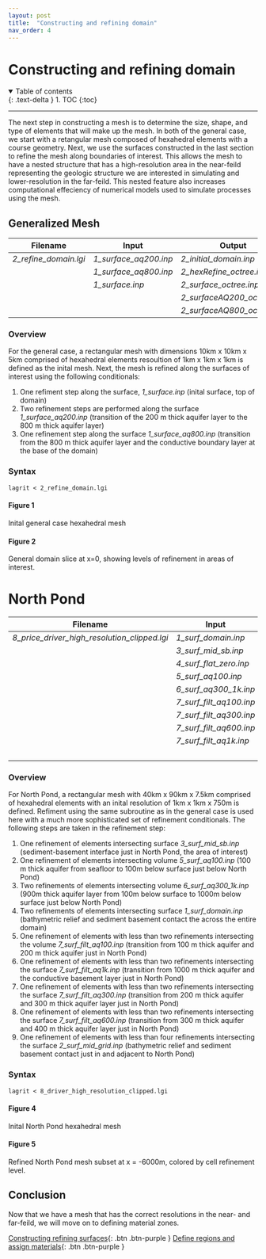 ```yaml
---
layout: post
title:  "Constructing and refining domain"
nav_order: 4
---
```

# Constructing and refining domain
<details open markdown="block">
  <summary>
    Table of contents
  </summary>
  {: .text-delta }
1. TOC
{:toc}
</details>

---
The next step in constructing a mesh is to determine the size, shape, and type of elements that will make up the mesh. In both of the general case, we start with a retangular mesh composed of hexahedral elements with a course geometry. Next, we use the surfaces constructed in the last section to refine the mesh along boundaries of interest. This allows the mesh to have a nested structure that has a high-resolution area in the near-feild representing the geologic structure we are interested in simulating and lower-resolution in the far-feild. This nested feature also increases computational effeciency of numerical models used to simulate processes using the mesh.

## Generalized Mesh

| **Filename** | **Input** | **Output** |
| --- | --- | --- |
| *2_refine_domain.lgi* | *1_surface_aq200.inp* | *2_initial_domain.inp* |
|                       | *1_surface_aq800.inp* | *2_hexRefine_octree.inp*|
|                       | *1_surface.inp*       | *2_surface_octree.inp*|
|                       |                       | *2_surfaceAQ200_octree.inp*|
|                       |                       | *2_surfaceAQ800_octree.inp* |

### Overview
For the general case, a rectangular mesh with dimensions 10km x 10km x 5km comprised of hexahedral elements resoultion of 1km x 1km x 1km is defined as the inital mesh. Next, the mesh is refined along the surfaces of interest using the following conditionals:
1. One refiment step along the surface, *1_surface.inp* (inital surface, top of domain)
2. Two refinement steps are performed along the surface *1_surface_aq200.inp* (transition of the 200 m thick aquifer layer to the 800 m thick aquifer layer)
3. One refinement step along the surface *1_surface_aq800.inp* (transition from the 800 m thick aquifer layer and the conductive boundary layer at the base of the domain)


### Syntax
```
lagrit < 2_refine_domain.lgi
```

<script>
    var app = "https://kitware.github.io/paraview-glance/app";
    var datadir = "https://raw.githubusercontent.com/adamnicholasprice/GeologicGriddingTutorial/main/GeneralScene/";
    var file = "generalInitalDomain.vtkjs";

    document.write("<iframe src='" + app + "?name=" + file + "&url=" +datadir + file + "' id='iframe' width='800' height='500'></iframe>");
</script>

#### Figure 1
Inital general case hexahedral mesh

<script>
    var app = "https://kitware.github.io/paraview-glance/app";
    var datadir = "https://raw.githubusercontent.com/adamnicholasprice/GeologicGriddingTutorial/main/GeneralScene/";
    var file = "generalRefineSlice.vtkjs";

    document.write("<iframe src='" + app + "?name=" + file + "&url=" +datadir + file + "' id='iframe' width='800' height='500'></iframe>");
</script>

#### Figure 2
General domain slice at x=0, showing levels of refinement in areas of interest.

# North Pond

| **Filename** | **Input** | **Output** |
| --- | --- | --- |
|*8_price_driver_high_resolution_clipped.lgi*	|*1_surf_domain.inp*	|*8_inital_hex_domain.inp* |
||*3_surf_mid_sb.inp*|*8_1_octree_NP.inp*|
||*4_surf_flat_zero.inp*|*8_2_octree_aq100.inp*|
||*5_surf_aq100.inp*|	*8_3_octree_aq300.inp*|
||*6_surf_aq300_1k.inp*|	*8_4_octree_dom.inp*|
||*7_surf_filt_aq100.inp*|	*8_4_octree_domaq100.inp*|
||*7_surf_filt_aq300.inp*|	*8_5_octree_domaq1k.inp*|
||*7_surf_filt_aq600.inp*|	*8_6_octree_domaq300.inp*|
||*7_surf_filt_aq1k.inp*|	*8_7_octree_domaq600.inp*|
|||	*8_hex_refine_octree.inp*|

### Overview
For North Pond, a rectangular mesh with 40km x 90km x 7.5km comprised of hexahedral elements with an inital resolution of 1km x 1km x 750m is defined. Refiment using the same subroutine as in the general case is used here with a much more sophisticated set of refinement conditionals. The following steps are taken in the refinement step:

1. One refinement of elements intersecting surface *3_surf_mid_sb.inp* (sediment-basement interface just in North Pond, the area of interest)
2. One refinement of elements intersecting volume *5_surf_aq100.inp* (100 m thick aquifer from seafloor to 100m below surface just below North Pond)
3. Two refinements of elements intersecting volume *6_surf_aq300_1k.inp* (900m thick aquifer layer from 100m below surface to 1000m below surface just below North Pond)
4. Two refinements of elements intersecting surface *1_surf_domain.inp* (bathymetric relief and sediment basement contact the across the entire domain)
5. One refinement of elements with less than two refinements intersecting the volume *7_surf_filt_aq100.inp* (transition from 100 m thick aquifer and 200 m thick aquifer just in North Pond)
6. One refinement of elements with less than two refinements intersecting the surface *7_surf_filt_aq1k.inp* (transition from 1000 m thick aquifer and the conductive basement layer just in North Pond)
7. One refinement of elements with less than two refinements intersecting the surface *7_surf_filt_aq300.inp* (transition from 200 m thick aquifer and 300 m thick aquifer layer just in North Pond)
8. One refinement of elements with less than two refinements intersecting the surface *7_surf_filt_aq600.inp* (transition from 300 m thick aquifer and 400 m thick aquifer layer just in North Pond)
9. One refinement of elements with less than four refinements intersecting the surface *2_surf_mid_grid.inp* (bathymetric relief and sediment basement contact just in and adjacent to North Pond)


### Syntax
```
lagrit < 8_driver_high_resolution_clipped.lgi
```

<script>
    var app = "https://kitware.github.io/paraview-glance/app";
    var datadir = "https://raw.githubusercontent.com/adamnicholasprice/GeologicGriddingTutorial/main/NorthPondScene/";
    var file = "8_initalHexDomain.vtkjs";

    document.write("<iframe src='" + app + "?name=" + file + "&url=" +datadir + file + "' id='iframe' width='800' height='500'></iframe>");
</script>

#### Figure 4
Inital North Pond hexahedral mesh

<script>
    var app = "https://kitware.github.io/paraview-glance/app";
    var datadir = "https://raw.githubusercontent.com/adamnicholasprice/GeologicGriddingTutorial/main/NorthPondScene/";
    var file = "8_refineHexDomain.vtkjs";

    document.write("<iframe src='" + app + "?name=" + file + "&url=" +datadir + file + "' id='iframe' width='800' height='500'></iframe>");
</script>

#### Figure 5
Refined North Pond mesh subset at x = -6000m, colored by cell refinement level.

## Conclusion

Now that we have a mesh that has the correct resolutions in the near- and far-feild, we will move on to defining material zones.

[Constructing refining surfaces](http://adamnicholasprice.github.io/GeologicGriddingTutorial/02_surfaces.html){: .btn .btn-purple } [Define regions and assign materials](http://adamnicholasprice.github.io/GeologicGriddingTutorial/04_defineRegions.html){: .btn .btn-purple }
